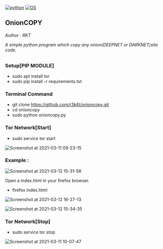 [![python](https://img.shields.io/badge/Program-Python-brightgreen.svg)](https://www.python.org/downloads/release/python/)
[![OS](https://img.shields.io/badge/Tested%20On-Android-brightgreen.svg)](https://en.wikipedia.org/wiki/Linux)

<h2> OnionCOPY </h2>



<h6> Author : RKT </6>

A simple python program which copy any onion(DEEPNET or DARKNET)site code.

### Setup[PIP MODULE] ### 

+ sudo apt install tor
+ sudo pip install -r requirements.txt

### Terminal Command ###

+ git clone https://github.com/r3k4t/onioncopy.git
+ cd onioncopy
+ sudo python onioncopy.py

### Tor Network[Start] ###

+ sudo service tor start

![Screenshot at 2021-03-11 09-23-15](https://user-images.githubusercontent.com/69615463/110735201-7e6e8200-8253-11eb-8299-831674114143.png)

### Example : ###

![Screenshot at 2021-03-12 15-31-58](https://user-images.githubusercontent.com/69615463/110957119-858db100-8375-11eb-8416-6d9e98701dbf.png)

Open a index.html in your firefox browser.

+ firefox index.html

![Screenshot at 2021-03-12 16-27-13](https://user-images.githubusercontent.com/69615463/110957371-bec62100-8375-11eb-8469-91a7639b9d2b.png)

![Screenshot at 2021-03-12 15-34-35](https://user-images.githubusercontent.com/69615463/110957594-f1701980-8375-11eb-8fc7-4423081ecdc6.png)

### Tor Network[Stop] ###

+ sudo service tor stop

![Screenshot at 2021-03-11 10-07-47](https://user-images.githubusercontent.com/69615463/110735226-934b1580-8253-11eb-96be-bf205f90c395.png)

